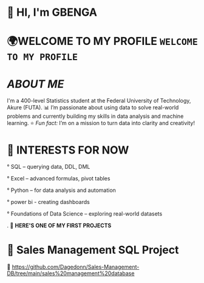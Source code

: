 # 👋 **HI, I'm GBENGA**
# 🌍**WELCOME TO MY PROFILE** `WELCOME TO MY PROFILE`

#  ***ABOUT ME***
I'm a 400-level Statistics student at the Federal University of Technology, Akure (FUTA).
📊 I’m passionate about using data to solve real-world problems and currently building my skills in data analysis and machine learning.
⭐ *Fun fact:* I’m on a mission to turn data into clarity and creativity!

#  🎯 INTERESTS FOR NOW
° SQL – querying data, DDL, DML

° Excel – advanced formulas, pivot tables

° Python – for data analysis and automation

° power bi - creating dashboards

° Foundations of Data Science – exploring real-world datasets




. 🚀  **HERE'S ONE OF MY FIRST PROJECTS**
# 🧾 Sales Management SQL Project
💾 https://github.com/Dagedonn/Sales-Management-DB/tree/main/sales%20management%20database





<!--
**Dagedonn/Dagedonn** is a ✨ _special_ ✨ repository because its `README.md` (this file) appears on your GitHub profile.

Here are some ideas to get you started:

- 🔭 I’m currently working on ...
- 🌱 I’m currently learning ...
- 👯 I’m looking to collaborate on ...
- 🤔 I’m looking for help with ...
- 💬 Ask me about ...
- 📫 How to reach me: ...
- 😄 Pronouns: ...
- ⚡ Fun fact: ...
-->
